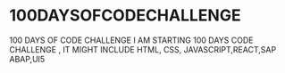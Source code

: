 # 100DAYSOFCODECHALLENGE
100 DAYS OF CODE CHALLENGE 
I AM STARTING 100 DAYS CODE CHALLENGE , IT MIGHT INCLUDE HTML, CSS, JAVASCRIPT,REACT,SAP ABAP,UI5
